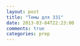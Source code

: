 ```yaml
---
layout: post
title: "Темы для 331"
date: 2013-03-04T22:23:00
comments: true
categories: prep 
---
```

